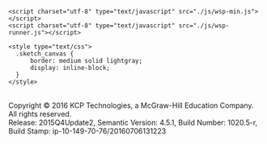 <html>
  <head>
    <meta charset="utf-8" />
    <title>Web Sketchpad</title>

  <script charset="utf-8" type="text/javascript" src="./js/jquery-2.1.0.min.js"></script>
    <script charset="utf-8" type="text/javascript" src="./js/wsp-min.js"></script>
    <script charset="utf-8" type="text/javascript" src="./js/wsp-runner.js"></script>
  <script charset="utf-8" type="text/javascript" src="./js/sketch-json.js"></script>
        
    <style type="text/css">
      .sketch_canvas {
          border: medium solid lightgray;
          display: inline-block;
      }
    </style>
  </head>
  <body>
    <div class="sketch_canvas" data-var="sketch" >&nbsp;</div>
  <footer>
      <div class="legal">
      <div class="copyright">Copyright &copy; 2016 KCP Technologies, a McGraw-Hill Education Company. All rights reserved.</div>
      <div class="version">Release: 2015Q4Update2, Semantic Version: 4.5.1, Build Number: 1020.5-r, Build Stamp: ip-10-149-70-76/20160706131223</div>
      </div>
  </footer>
  </body>
</html>
